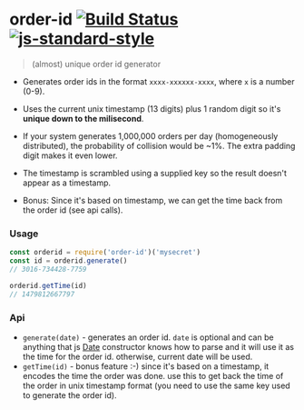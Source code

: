 # order-id [![Build Status](https://travis-ci.org/mderazon/order-id.svg?branch=master)](https://travis-ci.org/mderazon/order-id) [![js-standard-style](https://img.shields.io/badge/code%20style-standard-brightgreen.svg)](http://standardjs.com/)


> (almost) unique order id generator


- Generates order ids in the format `xxxx-xxxxxx-xxxx`, where `x` is a number (0-9).

- Uses the current unix timestamp (13 digits) plus 1 random digit so it's **unique down to the milisecond**.

- If your system generates 1,000,000 orders per day (homogeneously distributed), the probability of collision would be ~1%. The extra padding digit makes it even lower.

- The timestamp is scrambled using a supplied key so the result doesn't appear as a timestamp.

- Bonus: Since it's based on timestamp, we can get the time back from the order id (see api calls).

### Usage

```js
const orderid = require('order-id')('mysecret')
const id = orderid.generate()
// 3016-734428-7759

orderid.getTime(id)
// 1479812667797
```


### Api

- `generate(date)` - generates an order id. `date` is optional and can be anything that js [Date](https://developer.mozilla.org/en/docs/Web/JavaScript/Reference/Global_Objects/Date) constructor knows how to parse and it will use it as the time for the order id. otherwise, current date will be used.
- `getTime(id)` - bonus feature :-) since it's based on a timestamp, it encodes the time the order was done. use this to get back the time of the order in unix timestamp format (you need to use the same key used to generate the order id).
